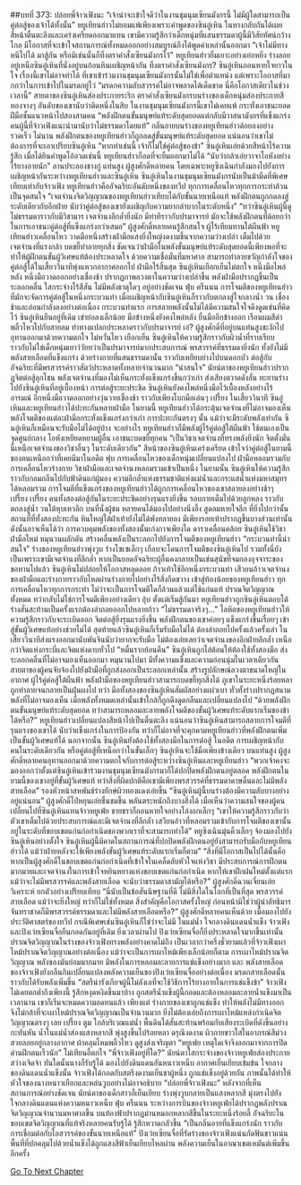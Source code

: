 ##บทที่ 373: ปล่อยพี่จ้าวเฟิงนะ
“เจ้าน่าจะเข้าใจดีว่าในงานชุมนุมเซียนมังกรนี้ ไม่มีผู้ใดสามารถเป็นคู่ต่อสู้ของเจ้าได้ทั้งนั้น”
หยูเทียนฮ่าวไม่ยอมแพ้เพียงเพราะคำพูดของซินอู๋เหิน ในทางกลับกันได้เผยสีหน้าตื่นตะลึงและเคร่งเครียดออกมาแทน
เขามีความรู้สึกว่าเด็กหนุ่มที่แสนธรรมดาผู้นี้มีวิสัยทัศน์กว้างไกล มีโอกาสที่จะเข้าใจสถานการณ์ทั้งหมดออกอย่างสมบูรณ์ถึงได้พูดคำเหล่านั้นออกมา
“เจ้าไม่มีทางหนีไปได้ มาสู้กัน หรือมิเช่นนั้นก็ทิ้งตราคำสั่งเซียนมังกรไว้”
หยูเทียนฮ่าวยิ้มเยาะอย่างเย่อหยิ่ง ร่างลอยอยู่เหนือซินอู๋เหินที่นั่งอยู่บนก้อนหินเผชิญหน้ากัน
ทิ้งตราคำสั่งเซียนมังกร?
ซินอู๋เหินถอนหายใจยาวในใจ เรื่องนี้เขาไม่อาจทำได้
ที่เขาเข้าร่วมงานชุมนุมเซียนมังกรนั้นไม่ใช่เพื่อตำแหน่ง แต่เพราะโอกาสที่มากกว่าในการเข้าไปในมรดกยู่ไว่
“มรดกความลับสวรรค์ไม่อาจพลาดได้เด็ดขาด นี่คือโอกาสเดียวในช่วงเวลานี้”
สายตาของซินอู๋เหินส่องประกายระริก
ตราคำสั่งเซียนมังกรบนร่างของเด็กหนุ่มส่องประกายสีทองจางๆ อันดับของเขานับว่าติดหนึ่งในสิบ
ในงานชุมนุมเซียนมังกรนี้เขาไม่เคยแพ้ กระทั่งเอาชนะยอดฝีมือชั้นแนวหน้าไปสองสามคน
“พลังฝึกตนขั้นมนุษย์แท้ระดับสุดยอดแต่กลับมีวาสนามังกรที่แข็งแกร่ง คนผู้นี้ที่จ้าวเฟิงแนะนำมานับว่าไม่ธรรมดาโดยแท้”
กลิ่นอายบนร่างของหยูเทียนฮ่าวด้อยลงอย่างรวดเร็ว
ไม่นาน พลังฝึกตนของหยูเทียนฮ่าวก็ถูกลดสู่ขั้นมนุษย์แท้ระดับสุดยอด
แน่นอนว่าเขาไม่ต้องการที่จะเอาเปรียบซินอู๋เหิน
“หากทำเช่นนี้ เจ้าก็ไม่ใช่คู่ต่อสู้ของข้า”
ซินอู๋เหินเอ่ยด้วยสีหน้าไร้ความรู้สึก
เมื่อได้ยินคำพูดโอ้อวดเช่นนี้ หยูเทียนฮ่าวก็อดที่จะยิ้มออกมาไม่ได้ “นับว่ากล้าเอ่ยวาจาโอหังอย่างไร้ยางอายนัก”
ลานประลองชางกู่ แท่นสูง
ผู้สูงศักดิ์หลายคน โดยเฉพาะหยูซิงเฉินกำลังมองไปยังการเผชิญหน้ากันระหว่างหยูเทียนฮ่าวและซินอู๋เหิน
ซินอู๋เหินในงานชุมนุมเซียนมังกรนับเป็นม้ามืดที่พิเศษเทียบเท่ากับจ้าวเฟิง
หยูเทียนฮ่าวคืออัจฉริยะอันดับหนึ่งของทวีป ทุกการเคลื่อนไหวทุกการกระทำล้วนเป็นจุดสนใจ
“เจตจำนงจิตวิญญาณของหยูเทียนฮ่าวเทียบได้กับขั้นนายเหนือแท้ พลังฝึกตนถูกกดลงสู่ระดับเดียวกับอีกฝ่าย นับว่าคู่ต่อสู้ของเขายังเผชิญกับความยากลำบากในระดับหนึ่ง”
“ทว่าซินอู๋เหินผู้นี้ดูไม่ธรรมดาราวกับมีวิชามาร เจตจำนงลึกล้ำยิ่งนัก มีท่าทีราวกับปรมาจารย์ มักจะใช้พลังฝึกตนที่ด้อยกว่าในการเอาชนะคู่ต่อสู้ที่แข็งแกร่งกว่าเสมอ”
ผู้สูงศักดิ์หลายคนรู้สึกสนใจ
ผู้ไร้เทียมทานใต้ผืนฟ้า
หยูเทียนฮ่าวเคลื่อนไหว วาดมือหนึ่งสร้างฝ่ามือแสงยิ่งใหญ่งดงามขึ้นจากความว่างเปล่า เต็มไปด้วยเจตจำนงที่แรงกล้า บดขยี้ทำลายทุกสิ่ง
ชัดเจนว่าฝ่ามือในพลังขั้นมนุษย์แท้ระดับสุดยอดนี้เพียงพอที่จะทำให้ผู้ฝึกตนขั้นผู้วิเศษแท้ต้องประหลาดใจ
ด้วยความเชื่อมั่นที่มหาศาล สามารถทำลายขวัญกำลังใจของคู่ต่อสู้ได้ในเสี้ยววินาทีพุ่งแหวกอากาศออกไป
ฝ่ามือไร้สิ้นสุด
ซินอู๋เหินเยือกเย็นไม่ตกใจ หนึ่งมือไพล่หลัง หนึ่งมือวาดออกอย่างเชื่องช้า ปรากฏภาพลวงตาในความว่างเปล่าขึ้น
พลังฝ่ามือปรากฏขึ้นเป็นระลอกคลื่น ใสกระจ่างไร้สีสัน ไม่มีพลังธาตุใดๆ อยู่อย่างชัดเจน
ฟุ่บ ครืนนน
การโจมตีของหยูเทียนฮ่าวที่มักจะจัดการคู่ต่อสู้ในหนึ่งกระบวนท่า เมื่อเผชิญหน้ากับซินอู๋เหินก็ราวกับตกลงสู่ใจกลางน้ำ วน เชื่องช้าและอ่อนกำลังลงอย่างต่อเนื่อง
กระบวนท่าแรก
การสลายพลังนั้นไม่ได้มีความสนใจใจดึงดูดเช่นที่คิดไว้
ซินอู๋เหินยืนอยู่ที่เดิม เข่าย่อลงเล็กน้อย มือข้างหนึ่งยังคงไพล่หลัง ยื่นมืออีกข้างออก เรือนผมสีดำพลิ้วไหวไปกับสายลม ท่าทางแปลกประหลาดราวกับปรมาจารย์
เอ๋?
ผู้สูงศักดิ์ที่อยู่บนแท่นสูงชะงักไป อุทานออกมาด้วยความตกใจ
ไม่หวั่นไหว เยือกเย็น
ซินอู๋เหินให้ความรู้สึกราวกับผิวน้ำที่ราบเรียบ ราวกับไม่ใช่เด็กหนุ่มเยาว์วัยทว่าเป็นปรมาจารย์มากประสบการณ์
พรสวรรค์ที่ธรรมดายิ่งนัก ทั้งยังไม่มีพลังสายเลือดที่แข็งแกร่ง
ด้วยร่างกายที่แสนธรรมดานั้น ราวกับเหยียบย่างไปบนดอกบัว ต่อสู้กับอัจฉริยะที่มีพรสวรรค์ราวสัตว์ประหลาดทั้งหลายจำนวนมาก
“น่าสนใจ”
นัยน์ตาของหยูเทียนฮ่าวปรากฎจิตต่อสู้ลุกโชน พลังเจตจำนงที่มองไม่เห็นกระทั่งแข็งแกร่งขึ้นกว่าเก่า ส่งเสียงตวาดดังลั่น ทะยานร่างไปยังซินอู๋เหินที่อยู่เบื้องหน้า
การต่อสู้ระยะประชิด
ซินอู๋เหินยังคงไพล่หนึ่งมือไว้เบื้องหลังอย่างไร้อารมณ์ อีกหนึ่งมือวาดออกอย่างวุ่นวายเชื่องช้า ราวกับเพียงโบกมือเล่นๆ
เปรี้ยง
ในเสี้ยววินาที ซินอู๋เหินและหยูเทียนฮ่าวได้ปะทะกันหลายฝ่ามือ
ในยามนี้ หยูเทียนฮ่าวได้กระตุ้นเจตจำนงที่ไม่อาจมองเห็น พลังโจมตีของแต่ละฝ่ามือกระทั่งแข็งแกร่งกว่าเก่า
การปะทะกันตรงๆ นั้น แม้ว่าจะมีระดับพลังเท่ากัน ซินอู๋เหินก็เหมือนจะรับมือไม่ได้อยู่บ้าง
จะอย่างไร หยูเทียนฮ่าวก็มีพลังผู้ไร้คู่ต่อสู้ใต้ผืนฟ้า ใช้ตนเองเป็นจุดศูนย์กลาง โอหังเหยียดหยามผู้อื่น เอาชนะบดขยี้ทุกคน
“เป็นวิชาเจตจำนงที่ทรงพลังยิ่งนัก จิตตั้งมั่นนี้เหนือเจตจำนงของวิชาอื่นๆ ในระดับเดียวกัน”
สีหน้าของซินอู๋เหินเคร่งเครียด เข้าใจว่าคู่ต่อสู้ในยามนี้ของตนเหนือกว่าที่เคยมีมาในอดีต
ฟุบ
การเคลื่อนไหวของเด็กหนุ่มเปลี่ยนแปลงไป ฝ่ามือหลอมรวมกับการเคลื่อนไหวร่างกาย วิชาฝ่ามือและเจตจำนงหลอมรวมเข้าเป็นหนึ่ง
ในยามนั้น ซินอู๋เหินให้ความรู้สึกราวกับกลมกลืนไปกับฟ้าดินแก่ผู้มอง ความลึกล้ำแห่งธรรมชาติแห่งแม่น้ำและกระแสน้ำแห่งมหาสมุทรได้หลอมรวม
การโจมตีที่แข็งแกร่งของหยูเทียนฮ่าวได้ถูกการเคลื่อนไหวของเขาสลายลงอย่างช้าๆ
เปรี้ยง เปรี้ยง
คนทั้งสองต่อสู้กันในระยะประชิดอย่างรุนแรงยิ่งขึ้น รอบกายเต็มไปด้วยลูกหลง ราวกับตกลงสู่น้ำ วนใต้หุบเหวลึก
บนที่นั่งผู้ชม หลายคนได้มองไปอย่างนิ่งอึ้ง สูดลมหายใจลึก
ที่ยิ่งไปกว่านั้น สถานที่ที่ทั้งสองปะทะกัน หินใหญ่ใต้ฝ่าเท้ายังไม่ได้พังทลายลง มีเพียงรอยเท้าปรากฏขึ้นบางส่วนเท่านั้น
ดังนั้นอาจเห็นได้ว่า การควบคุมพลังของทั้งสองนั้นเก่งกาจเพียงใด
ดาราเคลื่อนคล้อย
ซินอู๋เหินใช้วิชาฝ่ามือใหม่ หมุนวนผลักดัน สร้างคลื่นพลังเป็นระลอกไปยังการโจมตีของหยูเทียนฮ่าว
“กระบวนท่านี้น่าสนใจ”
ร่างของหยูเทียนฮ่าวพุ่งวูบ ร่างโซเซเล็กๆ เกือบจะโดนการโจมตีของซินอู๋เหินไป
รวมทั้งนี่ยังเป็นเพราะเขามีเจตจำนงที่ลึกล้ำ หากเป็นยอดอัจฉริยะผู้อื่นคงกลายเป็นเช่นสุนัขที่จมกองอุจจาระของขอทานไปแล้ว
ซินอู๋เหินไม่ปล่อยให้โอกาสหลุดลอย ก้าวเท้าใช้อีกหนึ่งกระบวนท่า เสีวยนอ้าวเจตจำนงของฝ่ามือและร่างกายราวกับไหลผ่านร่างกายไปอย่างไร้สิ่งกีดขวาง เข้าสู่ท้องน้อยของหยูเทียนฮ่าว
ทุกการเคลื่อนไหวทุกการกระทำ ไม่ว่าจะเป็นการโจมตีใดก็ล้วนแล้วแต่ใช้แก่นแท้ ปราณจิตวิญญาณทั้งหมด ทว่ากลับไม่ใช่การโจมตีเพียงอย่างเดียว
อุ้บ
ตั้งแต่เริ่มสู้กันมา หยูเทียนฮ่าวถูกซินอู๋เหินตอบโต้ ร่างสั่นสะท้านเป็นครั้งแรกต้องล่าถอยออกไปหลายก้าว
“ไม่ธรรมดาจริงๆ...”
โลหิตของหยูเทียนฮ่าวให้ความรู้สึกราวกับจะระเบิดออก จิตต่อสู้ยิ่งรุนแรงยิ่งขึ้น
พลังฝึกตนของเขาค่อยๆ แข็งแกร่งขึ้นเรื่อยๆ เข้าสู่ขั้นผู้วิเศษแท้อย่างช่วยไม่ได้
สุดท้ายแล้วซินอู๋เหินก็เริ่มรับมือไม่ได้ ต้องล่าถอยไปครั้งแล้วครั้งเล่า
ในเสี้ยววินาทีส่งแรงออกมานับพันจินนับว่ายากจะรับมือ ไม่ต้องเอ่ยเลยว่าเจตจำนงของอีกฝ่ายลึกล้ำ เหนือกว่าจิตแห่งกระบี่และจิตแห่งดาบทั่วไป
“หมื่นรากย้อนคืน”
ซินอู๋เหินถูกไล่ต้อนให้ต้องใช้ทั้งสองมือ ส่งระลอกคลื่นที่ไม่อาจมองเห็นออกมา หมุนวนไปมา มีทั้งความแข็งและความอ่อนนุ่มในเวลาเดียวกัน
สายตาของผู้คนจับจ้องไปยังฝ่ามือที่ถูกส่งออกเป็นระลอกเหล่านั้น สร้างรูปลักษณ์ลวงตาขนาดใหญ่ในอากาศ
ผู้ไร้คู่ต่อสู้ใต้ผืนฟ้า
พลังฝ่ามือของหยูเทียนฮ่าวสามารถบดขยี้ทุกสิ่งได้ ภูเขาในระยะหนึ่งร้อยหลาถูกทำลายจนกลายเป็นฝุ่นผงไป
ทว่า
มือทั้งสองของซินอู๋เหินสัมผัสอย่างแผ่วเบา ทั่วทั้งร่างปรากฏสนามพลังที่ไม่อาจมองเห็น เมื่อพลังทั้งหมดเหล่านั้นเข้าใกล้ก็ถูกดึงดูดกลืนและเปลี่ยนแปลงไป
“ด้วยพลังฝึกตนขั้นมนุษย์แท้ระดับสุดยอด ทว่าสามารถหลอมละลายพลังโจมตีของขั้นผู้วิเศษแท้ระดับแรกเริ่มของข้าได้หรือ?”
หยูเทียนฮ่าวเปลี่ยนแปลงสีหน้าไปเป็นตื่นตะลึง
แน่นอนว่าซินอู๋เหินสามารถสลายการโจมตีที่รุนแรงของเขาได้ นับว่าแข็งแกร่งในการป้องกัน ทว่าก็ไม่อาจที่จะคุกคามหยูเทียนฮ่าวที่พลังฝึกตนเพิ่มเป็นขั้นผู้วิเศษแท้ได้
นอกจากนั้น ซินอู๋เหินยังต้องใช้ทั้งสองมือในการต่อสู้
ในอดีต การเผชิญหน้ากับคนในระดับเดียวกัน หรือคู่ต่อสู้ที่เหนือกว่าในขั้นเล็กๆ ซินอู๋เหินจะใช้มือเพียงข้างเดียว
บนแท่นสูง
ผู้สูงศักดิ์หลายคนอุทานออกมาด้วยความตกใจกับการต่อสู้ระหว่างซินอู๋เหินและหยูเทียนฮ่าว
“พวกเจ้าคงจะมองออกว่าตั้งแต่ซินอู๋เหินเข้าร่วมงานชุมนุมเซียนมังกรมาก็ได้ปกปิดพลังฝึกตนอยู่ตลอด พลังฝึกตนในยามนี้ของเขาอยู่ที่ขั้นผู้วิเศษแท้ ทว่าสิ่งที่ผิดปกติคือเขามีเพียงพรสวรรค์ที่ธรรมดาดาษดื่นและไม่มีพลังสายเลือด”
รองหัวหน้าสหพันธ์ร่างยักษ์ผิวทองแดงเอ่ยขึ้น
“ซินอู๋เหินผู้นี้บนร่างต้องมีความลับบางอย่างอยู่แน่นอน”
ผู้สูงศักดิ์ไป๋หยุนเอ่ยชื่นชมขึ้น พลันตระหนักถึงบางสิ่งได้
เมื่อเห็นว่าความสนใจของผู้คนเปลี่ยนไปที่ซินอู๋เหินแทนจ้าวหยูเฟ่ย ชายชราก็ถอนหายใจอย่างโล่งอกเล็กๆ
“เขาให้ความรู้สึกราวกับว่าตัวเขาเต็มไปด้วยประสบการณ์และมีเจตจำนงที่ลึกล้ำ เสวียนอ้าวที่หลอมรวมเข้ากับการโจมตีของเขานั้นอยู่ในระดับที่ขอบเขตแก่นก่อกำเนิดของพวกเราที่จะสามารถทำได้”
หยูซิงเฉินมุ่นคิ้วเล็กๆ จ้องมองไปยังซินอู๋เหินอย่างตั้งใจ
ซินอู๋เหินผู้นี้มิคาดในสถานการณ์ที่ปกปิดพลังฝึกตนอยู่ยังสามารถรับมือกับหยูเทียนฮ่าวได้ แม้ว่าฝ่ายหลังจะใช้เพียงพลังขั้นผู้วิเศษแท้ระดับแรกเริ่มก็ตาม”
“สิ่งที่มีโอกาสเป็นไปได้นั้นคือ หากเป็นผู้สูงศักดิ์ในขอบเขตแก่นก่อกำเนิดที่เข้าใจในเคล็ดลับหัวใจแห่งวิชา มีประสบการณ์การฝึกตนมากมายและเจตจำนงในการเข้าใจหยินหยางแห่งขอบเขตแก่นก่อกำเนิด หากให้เขาฝึกฝนใหม่ตั้งแต่แรก แม้ว่าจะไม่มีพรสวรรค์และพลังสายเลือด จะนับว่าธรรมดาสามัญได้หรือ?”
ผู้สูงศักดิ์ฉวนเจี่ยนเอ่ยวิเคราะห์ ยกตัวอย่างเปรียบเทียบ
“นี่นับเป็นข้อสันนิษฐานที่ดี ไม่มีสิ่งใดในโลกที่เป็นที่สุด พรสวรรค์ สายเลือด แม้ว่าจะยิ่งใหญ่ ทว่าก็ไม่ใช่ทั้งหมด สิ่งสำคัญคือโอกาสครั้งใหญ่ ก่อนหน้ามิใช่ว่าผู้นำลัทธิมารจันทราชาดก็มีพรสวรรค์ธรรมดาและไม่มีพลังสายเลือดหรือ?”
ผู้สูงศักดิ์หลายคนเห็นด้วย
เมื่อมองไปยังประวัติศาสตร์ของทวีป กรณีพิเศษเช่นซินอู๋เหินก็ใช่ว่าจะไม่มี
ในแม่น้ำ
ใจกลางดินแดนน้ำแข็ง
จ้าวเฟิงและปิงเว่ยเซียนจื่อยืนกอดกันอยู่ที่เดิม
ยิ่งเวลาผ่านไป ปิงเว่ยเซียนจื่อก็ยิ่งประหลาดใจมากขึ้นเท่านั้น ปราณจิตวิญญาณในร่างของจ้าวเฟิงทรงพลังอย่างคาดไม่ถึง
เป็นเวลากว่าครึ่งชั่วยามแล้วที่จ้าวเฟิงเผาไหม้ปราณจิตวิญญาณอย่างต่อเนื่อง แม้ว่าจะเป็นการเผาไหม้เพียงเล็กน้อยก็ตาม
การเผาไหม้ปราณจิตวิญญาณ พลังของมันย่อมมากมาย มีพลังในการหลอมละลายการแช่แข็งอย่างมาก
และ
พลังสายเลือดของจ้าวเฟิงยังกลืนกินเปลี่ยนแปลงพลังความเย็นของปิงเว่ยเซียนจื่ออย่างต่อเนื่อง มรดกสายเลือดนั้นราวกับได้รับพลังเพิ่มขึ้น
“สตรีน่ารังเกียจผู้นี้ไม่ลังเลที่จะใช้วิธีการไร้ยางอายในการแช่แข็งข้า”
จ้าวเฟิงไม่เคยตกต่ำถึงเพียงนี้ รู้สึกหงุดหงิดขึ้นมาบ้าง
ถูกสตรีน้ำแข็งผู้นี้กอดและต้องหลอมละลายน้ำแข็งมาเป็นเวลานาน เขาก็เริ่มจะหมดความอดทนแล้ว
เพียงแต่ ร่างกายของเขาถูกแช่แข็ง ทำให้พลังไม่มีทางออก จึงไม่กล้าที่จะเผาไหม้ปราณจิตวิญญาณเป็นจำนวนมาก ยิ่งไม่ต้องเอ่ยถึงการเผาไหม้แหล่งกำเนิดจิตวิญญาณตรงๆ เลย
เปรี้ยง ตูม
ใกล้บริเวณแม่น้ำ พื้นดินได้สั่นสะท้านพร้อมกับเสียงระเบิดที่ดังขึ้นอย่างกะทันหัน
น้ำในแม่น้ำส่องแสงหลากสี พุ่งสูงขึ้นไปร้อยหลา ดรุณีงดงาม ผิวกายขาวใสในอาภรณ์สีม่วงสวยลอยอยู่กลางอากาศ ผ้าคลุมไหมพลิ้วไหว ดูสูงส่งเจริญตา
“หยูเฟย เหตุใดเจ้าจึงออกมาจากการปิดด่านฝึกตนเร็วนัก”
โม่เทียนอี้ตกใจ
“พี่จ้าวเฟิงอยู่ที่ใด?”
นัยน์ตาใสกระจ่างของจ้าวหยูเฟ่ยส่องประกายสว่างเจิดจ้า
ทันใดนั้นนางก็รับรู้ได้ มองไปยังดินแดนอันหนาวเหน็บ อากาศเย็นเยียบเข้มข้น
ใจกลางของดินแดนน้ำแข็งนั้น จ้าวเฟิงได้กอดกับสตรีงดงามเย็นชาผู้หนึ่ง ถูกแช่แข็งอยู่ด้วยกัน
ภาพนั้นได้ทำให้หัวใจของนางหนาวเยือกและหล่นวูบอย่างไม่อาจอธิบาย
“ปล่อยพี่จ้าวเฟิงนะ”
หลังจากที่เห็นสถานการณ์อย่างชัดเจน นัยน์ตาของเด็กสาวก็เย็นเยียบ ร่างพุ่งวูบกลายเป็นแสงหลากสี มุ่งตรงไปยังใจกลางดินแดนแห่งความหนาวเหน็บ
ฟุ่บ ครืนนน
ระหว่างการบินของจ้าวหยูเฟ่ยได้ปรากฏพลังปราณจิตวิญญาณจำนวนมหาศาลขึ้น บนท้องฟ้าปรากฏม่านหมอกหลากสีขึ้นในระยะหนึ่งร้อยลี้ อัจฉริยะในขอบเขตจิตวิญญาณที่แท้จริงหลายคนรับรู้ได้ รู้สึกหวาดกลัวขึ้น
“เป็นกลิ่นอายที่แข็งแกร่งนัก ราวกับการเชื่อมต่อกับไอสวรรค์ของขั้นนายเหนือแท้”
ปิงเว่ยเซียนจื่อที่รัดร่างของจ้าวเฟิงแน่นกัดฟันขาวแน่น พื้นที่ที่ปกคลุมไปด้วยน้ำแข็งได้ถูกแสงสีฟ้าเย็นเยียบไหลผ่าน พลังความเย็นในอาณาเขตเหมันต์เพิ่มขึ้นอีกครั้ง


[Go To Next Chapter]( ./153.md)